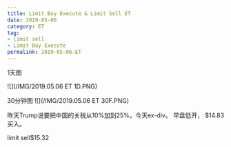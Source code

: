 ```yaml
---
title: Limit Buy Execute & Limit Sell ET
date: 2019-05-06
category: ET
tag:
- limit sell
- Limit Buy Execute
permalink: 2019-05-06-ET
---
```

1天图

![](/IMG/2019.05.06 ET 1D.PNG)

30分钟图
![](/IMG/2019.05.06 ET 30F.PNG)

昨天Trump说要把中国的关税从10%加到25%，今天ex-div。 早盘低开， $\$$14.83买入。

limit sell$\$$15.32
